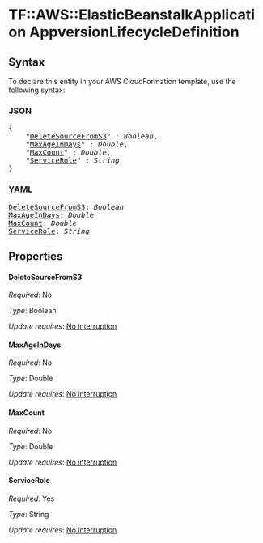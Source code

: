 # TF::AWS::ElasticBeanstalkApplication AppversionLifecycleDefinition

## Syntax

To declare this entity in your AWS CloudFormation template, use the following syntax:

### JSON

<pre>
{
    "<a href="#deletesourcefroms3" title="DeleteSourceFromS3">DeleteSourceFromS3</a>" : <i>Boolean</i>,
    "<a href="#maxageindays" title="MaxAgeInDays">MaxAgeInDays</a>" : <i>Double</i>,
    "<a href="#maxcount" title="MaxCount">MaxCount</a>" : <i>Double</i>,
    "<a href="#servicerole" title="ServiceRole">ServiceRole</a>" : <i>String</i>
}
</pre>

### YAML

<pre>
<a href="#deletesourcefroms3" title="DeleteSourceFromS3">DeleteSourceFromS3</a>: <i>Boolean</i>
<a href="#maxageindays" title="MaxAgeInDays">MaxAgeInDays</a>: <i>Double</i>
<a href="#maxcount" title="MaxCount">MaxCount</a>: <i>Double</i>
<a href="#servicerole" title="ServiceRole">ServiceRole</a>: <i>String</i>
</pre>

## Properties

#### DeleteSourceFromS3

_Required_: No

_Type_: Boolean

_Update requires_: [No interruption](https://docs.aws.amazon.com/AWSCloudFormation/latest/UserGuide/using-cfn-updating-stacks-update-behaviors.html#update-no-interrupt)

#### MaxAgeInDays

_Required_: No

_Type_: Double

_Update requires_: [No interruption](https://docs.aws.amazon.com/AWSCloudFormation/latest/UserGuide/using-cfn-updating-stacks-update-behaviors.html#update-no-interrupt)

#### MaxCount

_Required_: No

_Type_: Double

_Update requires_: [No interruption](https://docs.aws.amazon.com/AWSCloudFormation/latest/UserGuide/using-cfn-updating-stacks-update-behaviors.html#update-no-interrupt)

#### ServiceRole

_Required_: Yes

_Type_: String

_Update requires_: [No interruption](https://docs.aws.amazon.com/AWSCloudFormation/latest/UserGuide/using-cfn-updating-stacks-update-behaviors.html#update-no-interrupt)

